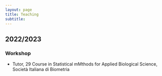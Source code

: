 ```yaml
---
layout: page
title: Teaching
subtitle: 
---
```


## 2022/2023
### Workshop

- Tutor, 29 Course in Statistical mMthods for Applied Biological Science, Società Italiana di Biometria

